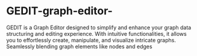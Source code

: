 # GEDIT-graph-editor-
GEDIT is a Graph Editor designed to simplify and enhance your graph data structuring and editing experience. With intuitive functionalities, it allows you to effortlessly create, manipulate, and visualize intricate graphs. Seamlessly blending graph elements like nodes and edges
